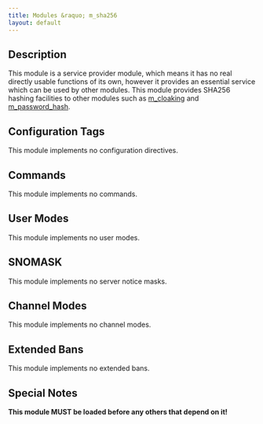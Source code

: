 ```yaml
---
title: Modules &raquo; m_sha256
layout: default
---
```


## Description

This module is a service provider module, which means it has no real directly usable functions of its own, however 
it provides an essential service which can be used by other modules. This module provides SHA256 hashing facilities to 
other modules such as [m_cloaking](cloaking.md) and [m_password_hash](password_hash.md).

## Configuration Tags

This module implements no configuration directives.

## Commands

This module implements no commands.

## User Modes

This module implements no user modes.

## SNOMASK

This module implements no server notice masks.

## Channel Modes

This module implements no channel modes.

## Extended Bans

This module implements no extended bans.

## Special Notes

**This module MUST be loaded before any others that depend on it!**
